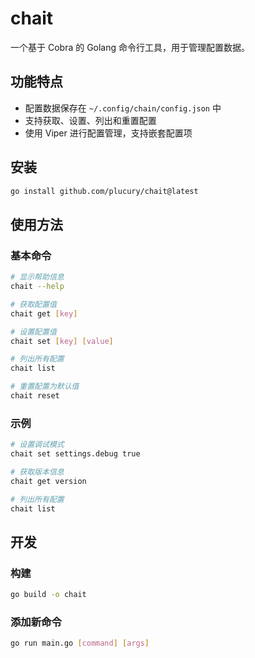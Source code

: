 # chait

一个基于 Cobra 的 Golang 命令行工具，用于管理配置数据。

## 功能特点

- 配置数据保存在 `~/.config/chain/config.json` 中
- 支持获取、设置、列出和重置配置
- 使用 Viper 进行配置管理，支持嵌套配置项

## 安装

```bash
go install github.com/plucury/chait@latest
```

## 使用方法

### 基本命令

```bash
# 显示帮助信息
chait --help

# 获取配置值
chait get [key]

# 设置配置值
chait set [key] [value]

# 列出所有配置
chait list

# 重置配置为默认值
chait reset
```

### 示例

```bash
# 设置调试模式
chait set settings.debug true

# 获取版本信息
chait get version

# 列出所有配置
chait list
```

## 开发

### 构建

```bash
go build -o chait
```

### 添加新命令

```bash
go run main.go [command] [args]
```
